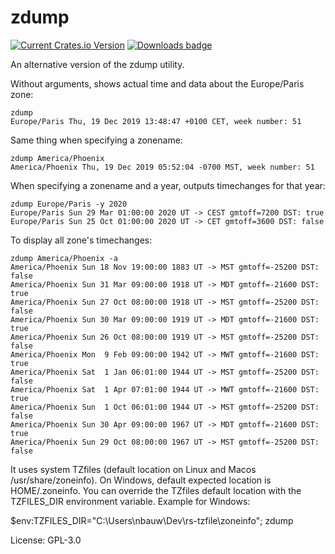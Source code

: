# zdump

[![Current Crates.io Version](https://img.shields.io/crates/v/zdump.svg)](https://crates.io/crates/zdump)
[![Downloads badge](https://img.shields.io/crates/d/zdump.svg)](https://crates.io/crates/zdump)

An alternative version of the zdump utility.

Without arguments, shows actual time and data about the Europe/Paris zone:
```
zdump
Europe/Paris Thu, 19 Dec 2019 13:48:47 +0100 CET, week number: 51
````

Same thing when specifying a zonename:
```text
zdump America/Phoenix
America/Phoenix Thu, 19 Dec 2019 05:52:04 -0700 MST, week number: 51
````

When specifying a zonename and a year, outputs timechanges for that year:
```text
zdump Europe/Paris -y 2020
Europe/Paris Sun 29 Mar 01:00:00 2020 UT -> CEST gmtoff=7200 DST: true
Europe/Paris Sun 25 Oct 01:00:00 2020 UT -> CET gmtoff=3600 DST: false
```

To display all zone's timechanges:
```
zdump America/Phoenix -a
America/Phoenix Sun 18 Nov 19:00:00 1883 UT -> MST gmtoff=-25200 DST: false
America/Phoenix Sun 31 Mar 09:00:00 1918 UT -> MDT gmtoff=-21600 DST: true
America/Phoenix Sun 27 Oct 08:00:00 1918 UT -> MST gmtoff=-25200 DST: false
America/Phoenix Sun 30 Mar 09:00:00 1919 UT -> MDT gmtoff=-21600 DST: true
America/Phoenix Sun 26 Oct 08:00:00 1919 UT -> MST gmtoff=-25200 DST: false
America/Phoenix Mon  9 Feb 09:00:00 1942 UT -> MWT gmtoff=-21600 DST: true
America/Phoenix Sat  1 Jan 06:01:00 1944 UT -> MST gmtoff=-25200 DST: false
America/Phoenix Sat  1 Apr 07:01:00 1944 UT -> MWT gmtoff=-21600 DST: true
America/Phoenix Sun  1 Oct 06:01:00 1944 UT -> MST gmtoff=-25200 DST: false
America/Phoenix Sun 30 Apr 09:00:00 1967 UT -> MDT gmtoff=-21600 DST: true
America/Phoenix Sun 29 Oct 08:00:00 1967 UT -> MST gmtoff=-25200 DST: false
```

It uses system TZfiles (default location on Linux and Macos /usr/share/zoneinfo). On Windows, default expected location is HOME/.zoneinfo. You can override the TZfiles default location with the TZFILES_DIR environment variable. Example for Windows:

$env:TZFILES_DIR="C:\Users\nbauw\Dev\rs-tzfile\zoneinfo\"; zdump

License: GPL-3.0
